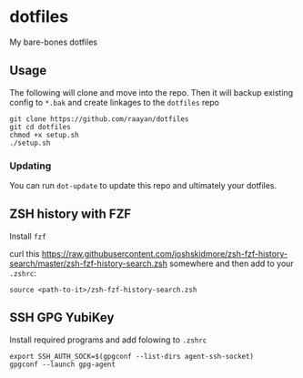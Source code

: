 # dotfiles
My bare-bones dotfiles

## Usage

The following will clone and move into the repo.
Then it will backup existing config to `*.bak` and create linkages to the `dotfiles` repo
```
git clone https://github.com/raayan/dotfiles
git cd dotfiles
chmod +x setup.sh
./setup.sh
```

### Updating
You can run `dot-update` to update this repo and ultimately your dotfiles.

## ZSH history with FZF
Install `fzf`

curl this <https://raw.githubusercontent.com/joshskidmore/zsh-fzf-history-search/master/zsh-fzf-history-search.zsh>
somewhere and then add to your `.zshrc`:

```bashrc
source <path-to-it>/zsh-fzf-history-search.zsh
```

## SSH GPG YubiKey
Install required programs and add folowing to `.zshrc`

```bashrc
export SSH_AUTH_SOCK=$(gpgconf --list-dirs agent-ssh-socket)
gpgconf --launch gpg-agent
```
